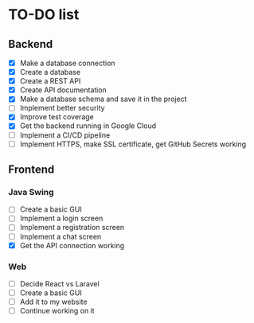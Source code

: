 # TO-DO list

## Backend
- [x] Make a database connection
- [x] Create a database
- [x] Create a REST API
- [x] Create API documentation
- [x] Make a database schema and save it in the project
- [ ] Implement better security
- [x] Improve test coverage
- [x] Get the backend running in Google Cloud
- [ ] Implement a CI/CD pipeline
- [ ] Implement HTTPS, make SSL certificate, get GitHub Secrets working

## Frontend
### Java Swing
- [ ] Create a basic GUI
- [ ] Implement a login screen
- [ ] Implement a registration screen
- [ ] Implement a chat screen
- [x] Get the API connection working

### Web
- [ ] Decide React vs Laravel
- [ ] Create a basic GUI
- [ ] Add it to my website
- [ ] Continue working on it